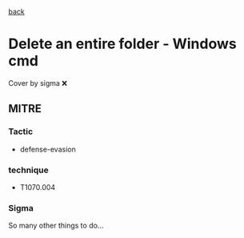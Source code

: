 [back](../index.md)
# Delete an entire folder - Windows cmd
Cover by sigma :x: 

## MITRE
### Tactic
  - defense-evasion

### technique
  - T1070.004

### Sigma

 So many other things to do...
